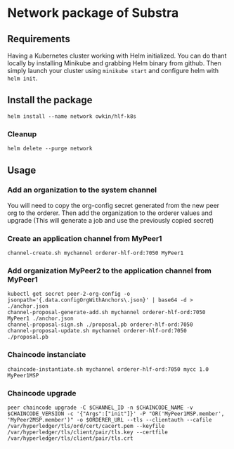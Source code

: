 # Network package of Substra

## Requirements

Having a Kubernetes cluster working with Helm initialized. You can do thant locally by installing Minikube and grabbing Helm binary from github.
Then simply launch your cluster using `minikube start` and configure helm with `helm init`.

## Install the package
```
helm install --name network owkin/hlf-k8s
```

### Cleanup
```
helm delete --purge network
```

## Usage

### Add an organization to the system channel
You will need to copy the org-config secret generated from the new peer org to the orderer.
Then add the organization to the orderer values and upgrade (This will generate a job and use the previously copied secret)

### Create an application channel from MyPeer1
```
channel-create.sh mychannel orderer-hlf-ord:7050 MyPeer1
```

### Add organization MyPeer2 to the application channel from MyPeer1

```
kubectl get secret peer-2-org-config -o jsonpath='{.data.configOrgWithAnchors\.json}' | base64 -d > ./anchor.json
channel-proposal-generate-add.sh mychannel orderer-hlf-ord:7050 MyPeer1 ./anchor.json
channel-proposal-sign.sh ./proposal.pb orderer-hlf-ord:7050
channel-proposal-update.sh mychannel orderer-hlf-ord:7050 ./proposal.pb
```

### Chaincode instanciate
```
chaincode-instantiate.sh mychannel orderer-hlf-ord:7050 mycc 1.0 MyPeer1MSP
```

### Chaincode upgrade
```
peer chaincode upgrade -C $CHANNEL_ID -n $CHAINCODE_NAME -v $CHAINCODE_VERSION -c '{"Args":["init"]}' -P "OR('MyPeer1MSP.member', 'MyPeer2MSP.member')" -o $ORDERER_URL --tls --clientauth --cafile /var/hyperledger/tls/ord/cert/cacert.pem --keyfile /var/hyperledger/tls/client/pair/tls.key --certfile /var/hyperledger/tls/client/pair/tls.crt
```
